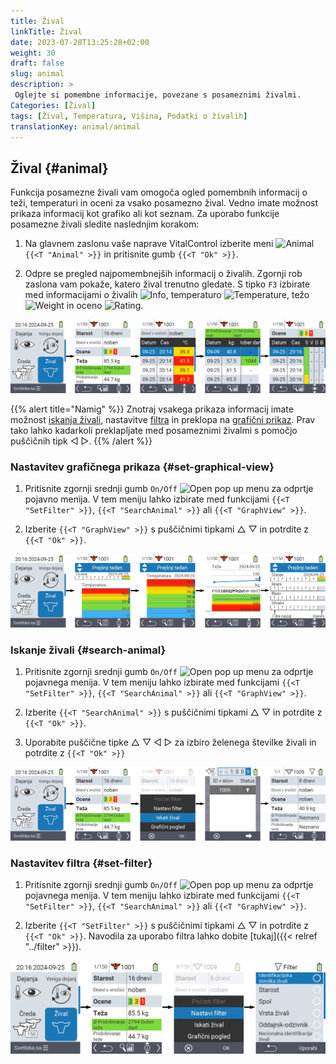 ```yaml
---
title: Žival
linkTitle: Žival
date: 2023-07-28T13:25:28+02:00
weight: 30
draft: false
slug: animal
description: >
 Oglejte si pomembne informacije, povezane s posameznimi živalmi.
Categories: [Žival]
tags: [Žival, Temperatura, Višina, Podatki o živalih]
translationKey: animal/animal
---
```

## Žival {#animal}

Funkcija posamezne živali vam omogoča ogled pomembnih informacij o teži, temperaturi in oceni za vsako posamezno žival. Vedno imate možnost prikaza informacij kot grafiko ali kot seznam. Za uporabo funkcije posamezne živali sledite naslednjim korakom:

1. Na glavnem zaslonu vaše naprave VitalControl izberite meni <img src="/icons/main/animal.svg" width="35" align="bottom" alt="Animal" /> `{{<T "Animal" >}}` in pritisnite gumb `{{<T "Ok" >}}`.

2. Odpre se pregled najpomembnejših informacij o živalih. Zgornji rob zaslona vam pokaže, katero žival trenutno gledate. S tipko `F3` izbirate med informacijami o živalih <img src="/icons/footer/info.svg" width="20" align="bottom" alt="Info" />, temperaturo <img src="/icons/actions/temperature.svg" width="10" align="bottom" alt="Temperature" />, težo <img src="/icons/actions/weight.svg" width="20" align="bottom" alt="Weight" /> in oceno <img src="/icons/actions/rating.svg" width="25" align="bottom" alt="Rating" />.

![VitalControl: Meni Žival](images/list.png "Prikaz kot seznam")

{{% alert title="Namig"  %}}
Znotraj vsakega prikaza informacij imate možnost [iskanja živali](#search-animal), nastavitve [filtra](#set-filter) in preklopa na [grafični prikaz](#set-graphical-view).
Prav tako lahko kadarkoli preklapljate med posameznimi živalmi s pomočjo puščičnih tipk ◁ ▷.
{{% /alert %}}

### Nastavitev grafičnega prikaza {#set-graphical-view}

1. Pritisnite zgornji srednji gumb `On/Off` <img src="/icons/footer/search_chart.svg" width="40" align="bottom" alt="Open pop up menu" /> za odprtje pojavno menija. V tem meniju lahko izbirate med funkcijami `{{<T "SetFilter" >}}`, `{{<T "SearchAnimal" >}}` ali `{{<T "GraphView" >}}`.


2. Izberite `{{<T "GraphView" >}}` s puščičnimi tipkami △ ▽ in potrdite z `{{<T "Ok" >}}`.

![VitalControl: Menu Animal](images/graphic.png "Representation as a graphic")

### Iskanje živali {#search-animal}

1. Pritisnite zgornji srednji gumb `On/Off` <img src="/icons/footer/search_chart.svg" width="40" align="bottom" alt="Open pop up menu" /> za odprtje pojavnega menija. V tem meniju lahko izbirate med funkcijami `{{<T "SetFilter" >}}`, `{{<T "SearchAnimal" >}}` ali `{{<T "GraphView" >}}`.

2. Izberite `{{<T "SearchAnimal" >}}` s puščičnimi tipkami △ ▽ in potrdite z `{{<T "Ok" >}}`.

3. Uporabite puščične tipke △ ▽ ◁ ▷ za izbiro želenega številke živali in potrdite z `{{<T "Ok" >}}`

![VitalControl: Menu Animal](images/search.png "Search animal")

### Nastavitev filtra {#set-filter}

1. Pritisnite zgornji srednji gumb `On/Off` <img src="/icons/footer/search_chart.svg" width="40" align="bottom" alt="Open pop up menu" /> za odprtje pojavnega menija. V tem meniju lahko izbirate med funkcijami `{{<T "SetFilter" >}}`, `{{<T "SearchAnimal" >}}` ali `{{<T "GraphView" >}}`.

2. Izberite `{{<T "SetFilter" >}}` s puščičnimi tipkami △ ▽ in potrdite z `{{<T "Ok" >}}`.
Navodila za uporabo filtra lahko dobite [tukaj]({{< relref "../filter" >}}).

![VitalControl: Menu Animal](images/filter.png "Set filter")
